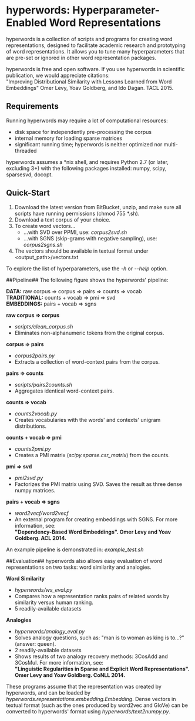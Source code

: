 # hyperwords: Hyperparameter-Enabled Word Representations #

hyperwords is a collection of scripts and programs for creating word representations, designed to facilitate academic
research and prototyping of word representations. It allows you to tune many hyperparameters that are pre-set or
ignored in other word representation packages.

hyperwords is free and open software. If you use hyperwords in scientific publication, we would appreciate citations:  
"Improving Distributional Similarity with Lessons Learned from Word Embeddings"
Omer Levy, Yoav Goldberg, and Ido Dagan. TACL 2015.


## Requirements ##
Running hyperwords may require a lot of computational resources:  
- disk space for independently pre-processing the corpus  
- internal memory for loading sparse matrices  
- significant running time; hyperwords is neither optimized nor multi-threaded

hyperwords assumes a *nix shell, and requires Python 2.7 (or later, excluding 3+) with the following packages installed:
numpy, scipy, sparsesvd, docopt.


## Quick-Start ##
1. Download the latest version from BitBucket, unzip, and make sure all scripts have running permissions (chmod 755 *.sh).
2. Download a text corpus of your choice.
3. To create word vectors...
    * ...with SVD over PPMI, use: *corpus2svd.sh*
    * ...with SGNS (skip-grams with negative sampling), use: *corpus2sgns.sh*
4. The vectors should be available in textual format under <output_path>/vectors.txt

To explore the list of hyperparameters, use the *-h* or *--help* option.


##Pipeline##
The following figure shows the hyperwords' pipeline:

**DATA:**  raw corpus  =>  corpus  =>  pairs  =>  counts  =>  vocab  
**TRADITIONAL:**  counts + vocab  =>  pmi  =>  svd  
**EMBEDDINGS:**  pairs  + vocab  =>  sgns  

**raw corpus  =>  corpus**  
- *scripts/clean_corpus.sh*
- Eliminates non-alphanumeric tokens from the original corpus.

**corpus  =>  pairs**  
- *corpus2pairs.py*  
- Extracts a collection of word-context pairs from the corpus.

**pairs  =>  counts**  
- *scripts/pairs2counts.sh*
- Aggregates identical word-context pairs.

**counts  =>  vocab**  
- *counts2vocab.py*  
- Creates vocabularies with the words' and contexts' unigram distributions.

**counts + vocab  =>  pmi**  
- *counts2pmi.py*  
- Creates a PMI matrix (*scipy.sparse.csr_matrix*) from the counts.

**pmi  =>  svd**  
- *pmi2svd.py*  
- Factorizes the PMI matrix using SVD. Saves the result as three dense numpy matrices.

**pairs  + vocab  =>  sgns**  
- *word2vecf/word2vecf*
- An external program for creating embeddings with SGNS. For more information, see:  
**"Dependency-Based Word Embeddings". Omer Levy and Yoav Goldberg. ACL 2014.**

An example pipeline is demonstrated in: *example_test.sh*


##Evaluation##
hyperwords also allows easy evaluation of word representations on two tasks: word similarity and analogies.

**Word Similarity**
- *hyperwords/ws_eval.py*
- Compares how a representation ranks pairs of related words by similarity versus human ranking.  
- 5 readily-available datasets

**Analogies**  
- *hyperwords/analogy_eval.py*
- Solves analogy questions, such as: "man is to woman as king is to...?" (answer: queen).  
- 2 readily-available datasets  
- Shows results of two analogy recovery methods: 3CosAdd and 3CosMul. For more information, see:  
**"Linguistic Regularities in Sparse and Explicit Word Representations". Omer Levy and Yoav Goldberg. CoNLL 2014.**

These programs assume that the representation was created by hyperwords, and can be loaded by
*hyperwords.representations.embedding.Embedding*. Dense vectors in textual format (such as the ones produced by word2vec
and GloVe) can be converted to hyperwords' format using *hyperwords/text2numpy.py*.